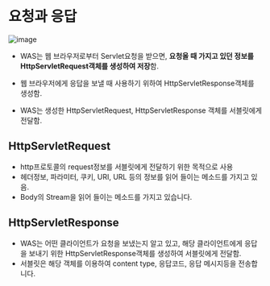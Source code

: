 # 요청과 응답


![image](https://user-images.githubusercontent.com/15938354/129476508-1ae61707-2ccf-47dd-be74-7a67115fb467.png)


- WAS는 웹 브라우저로부터 Servlet요청을 받으면,
**요청올 때 가지고 있던 정보를 HttpServletRequest객체를 생성하여 저장**함.

- 웹 브라우저에게 응답을 보낼 때 사용하기 위하여 HttpServletResponse객체를 생성함.

- WAS는 생성한 HttpServletRequest, HttpServletResponse 객체를 서블릿에게 전달함.
 

## HttpServletRequest

- http프로토콜의 request정보를 서블릿에게 전달하기 위한 목적으로 사용
- 헤더정보, 파라미터, 쿠키, URI, URL 등의 정보를 읽어 들이는 메소드를 가지고 있음.
- Body의 Stream을 읽어 들이는 메소드를 가지고 있습니다.


## HttpServletResponse

- WAS는 어떤 클라이언트가 요청을 보냈는지 알고 있고, 해당 클라이언트에게 응답을 보내기 위한 HttpServletResponse객체를 생성하여 서블릿에게 전달함.
- 서블릿은 해당 객체를 이용하여 content type, 응답코드, 응답 메시지등을 전송합니다.
